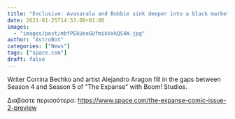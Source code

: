 ```yaml
---
title: "Exclusive: Avasarala and Bobbie sink deeper into a black market weapons ring in 'The Expanse #2'"
date: 2021-01-25T14:53:08+01:00
images:
  - "images/post/mbfPEkUeoGUfmikVakQS4W.jpg"
author: "AstroBot"
categories: ["News"]
tags: ["space.com"]
draft: false
---
```


Writer Corrina Bechko and artist Alejandro Aragon fill in the gaps between Season 4 and Season 5 of "The Expanse" with Boom! Studios. 

Διαβάστε περισσότερα: https://www.space.com/the-expanse-comic-issue-2-preview
